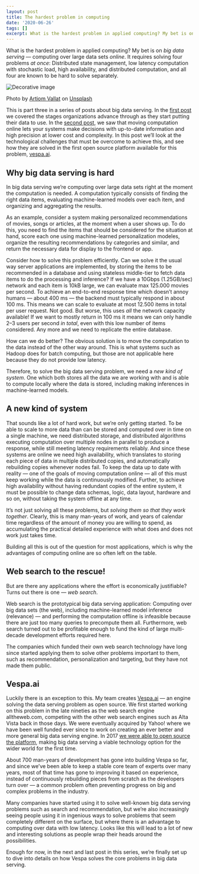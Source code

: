 ```yaml
---
layout: post
title: The hardest problem in computing
date: '2020-06-26'
tags: []
excerpt: What is the hardest problem in applied computing? My bet is on big data serving — computing over large data sets online.
---
```


What is the hardest problem in applied computing? My bet is on _big data
serving_ &mdash; computing over large data sets _online_. It requires solving four
problems _at once_: Distributed state management, low latency computation with
stochastic load, high availability, and distributed computation, and all four
are known to be hard to solve separately.

![Decorative image](https://miro.medium.com/max/1000/1*oaBne7qoqqt7bTbaEha1rw.jpeg)
<p class="image-credit">Photo by
<a href="https://unsplash.com/@virussinside?utm_source=unsplash&utm_medium=referral&utm_content=creditCopyText">Artiom Vallat</a>
on <a href="https://unsplash.com/collections/3830666/vespa-blog-photos/ce50ee9e7cf7509dfc05b1544a700492?utm_source=unsplash&utm_medium=referral&utm_content=creditCopyText">Unsplash</a></p>

This is part three in a series of posts about big data serving. In the [first
post](https://blog.vespa.ai/the-big-data-maturity-levels/) we covered the
stages organizations advance through as they start putting their data to use.
In the [second post](https://blog.vespa.ai/why-most-computation-will-become-online/), 
we saw that moving computation online lets your systems make decisions with
up-to-date information and high precision at lower cost and complexity. In
this post we’ll look at the technological challenges that must be overcome to
achieve this, and see how they are solved in the first open source platform
available for this problem, [vespa.ai](https://vespa.ai/).


## Why big data serving is hard
In big data serving we’re computing over large data sets right at the moment
the computation is needed. A computation typically consists of finding the
right data items, evaluating machine-learned models over each item, and
organizing and aggregating the results.

As an example, consider a system making personalized recommendations of
movies, songs or articles, at the moment when a user shows up. To do this, you
need to find the items that should be considered for the situation at hand,
score each one using machine-learned personalization modeles, organize the
resulting recommendations by categories and similar, and return the necessary
data for display to the frontend or app.

Consider how to solve this problem efficiently. Can we solve it the usual way
server applications are implemented, by storing the items to be recommended in
a database and using stateless middle-tier to fetch data items to do the
processing and inference? If we have a 10Gbps (1.25GB/sec) network and each
item is 10kB large, we can evaluate max 125.000 movies per second. To achieve
an end-to-end response time which doesn’t annoy humans &mdash; about 400 ms &mdash; the
backend must typically respond in about 100 ms. This means we can scale to
evaluate at most 12.500 items in total per user request. Not good. But worse,
this uses _all_ the network capacity available! If we want to mostly return in
100 ms it means we can only handle 2–3 users per second _in total_, even with
this low number of items considered. Any more and we need to replicate the
entire database.

How can we do better? The obvious solution is to move the computation to the
data instead of the other way around. This is what systems such as Hadoop does
for batch computing, but those are not applicable here because they do not
provide low latency.

Therefore, to solve the big data serving problem, we need a _new kind of
system_. One which both stores all the data we are working with and is able to
compute locally where the data is stored, including making inferences in
machine-learned models.

## A new kind of system
That sounds like a lot of hard work, but we’re only getting started. To be
able to scale to more data than can be stored and computed over in time on a
single machine, we need distributed storage, and distributed algorithms
executing computation over multiple nodes in parallel to produce a response,
while still meeting latency requirements reliably. And since these systems are
online we need high availability, which translates to storing each piece of
data in multiple distributed copies, and automatically rebuilding copies
whenever nodes fail. To keep the data up to date with reality &mdash; one of the
goals of moving computation online &mdash; all of this must keep working while the
data is continuously modified. Further, to achieve high availability without
having redundant copies of the entire system, it must be possible to change
data schemas, logic, data layout, hardware and so on, without taking the
system offline at any time.

It’s not just solving all these problems, but _solving them so that they work
together_. Clearly, this is many man-years of work, and years of calendar time
regardless of the amount of money you are willing to spend, as accumulating
the practical detailed experience with what does and does not work just takes
time.

Building all this is out of the question for most applications, which is why
the advantages of computing online are so often left on the table.

## Web search to the rescue!
But are there any applications where the effort is economically justifiable?
Turns out there is one &mdash; _web search_.

Web search is the prototypical big data serving application: Computing over
big data sets (the web), including machine-learned model inference (relevance)
&mdash; and performing the computation offline is infeasible because there are just
too many queries to precompute them all. Furthermore, web search turned out to
be profitable enough to fund the kind of large multi-decade development
efforts required here.

The companies which funded their own web search technology have long since
started applying them to solve other problems important to them, such as
recommendation, personalization and targeting, but they have not made them
public.

## Vespa.ai

Luckily there is an exception to this. My team creates
[Vespa.ai](https://vespa.ai) &mdash; an engine solving the data serving
problem as open source. We first started working on this problem in the late
nineties as the web search engine alltheweb.com, competing with the other web
search engines such as Alta Vista back in those days. We were eventually
acquired by Yahoo! where we have been well funded ever since to work on
creating an ever better and more general big data serving engine. In 2017
[we were able to open source the platform](https://www.cnbc.com/2017/09/26/yahoo-open-sources-vespa-for-content-recommendations.html),
making big data serving a viable technology option for the wider world for the
first time.

About 700 man-years of development has gone into building Vespa so far, and
since we’ve been able to keep a stable core team of experts over many years,
most of that time has gone to improving it based on experience, instead of
continuously rebuilding pieces from scratch as the developers turn over &mdash; a
common problem often preventing progress on big and complex problems in the
industry.

Many companies have started using it to solve well-known big data serving
problems such as search and recommendation, but we’re also increasingly seeing
people using it in ingenious ways to solve problems that seem completely
different on the surface, but where there is an advantage to computing over
data with low latency. Looks like this will lead to a lot of new and
interesting solutions as people wrap their heads around the possibilities.

Enough for now, in the next and last post in this series, we’re finally set up
to dive into details on how Vespa solves the core problems in big data
serving.